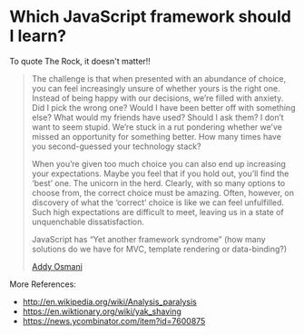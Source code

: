 Which JavaScript framework should I learn?
==============

To quote The Rock, it doesn't matter!!

>The challenge is that when presented with an abundance of choice, you can feel increasingly unsure of whether yours is the right one. Instead of being happy with our decisions, we’re filled with anxiety. Did I pick the wrong one? Would I have been better off with something else? What would my friends have used? Should I ask them? I don’t want to seem stupid. We’re stuck in a rut pondering whether we’ve missed an opportunity for something better. How many times have you second-guessed your technology stack?
>
>When you’re given too much choice you can also end up increasing your expectations. Maybe you feel that if you hold out, you’ll find the ‘best’ one. The unicorn in the herd. Clearly, with so many options to choose from, the correct choice must be amazing. Often, however, on discovery of what the ‘correct’ choice is like we can feel unfulfilled. Such high expectations are difficult to meet, leaving us in a state of unquenchable dissatisfaction.
>
>JavaScript has “Yet another framework syndrome” (how many solutions do we have for MVC, template rendering or data-binding?)
>
> [Addy Osmani](https://the-pastry-box-project.net/addy-osmani/2014-January-19)

More References:
* http://en.wikipedia.org/wiki/Analysis_paralysis
* https://en.wiktionary.org/wiki/yak_shaving
* https://news.ycombinator.com/item?id=7600875
